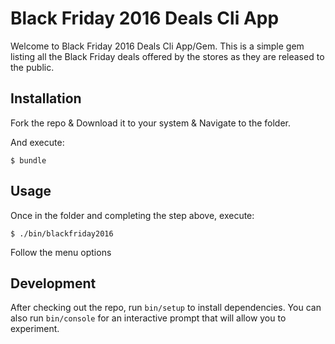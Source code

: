 
# Black Friday 2016 Deals Cli App

Welcome to Black Friday 2016 Deals Cli App/Gem. This is a simple gem listing all the Black Friday deals offered by the stores as they are released to the public.

## Installation

Fork the repo & Download it to your system & Navigate to the folder.

And execute:

    $ bundle

## Usage

Once in the folder and completing the step above, execute:

    $ ./bin/blackfriday2016

Follow the menu options

## Development

After checking out the repo, run `bin/setup` to install dependencies. You can also run `bin/console` for an interactive prompt that will allow you to experiment.
